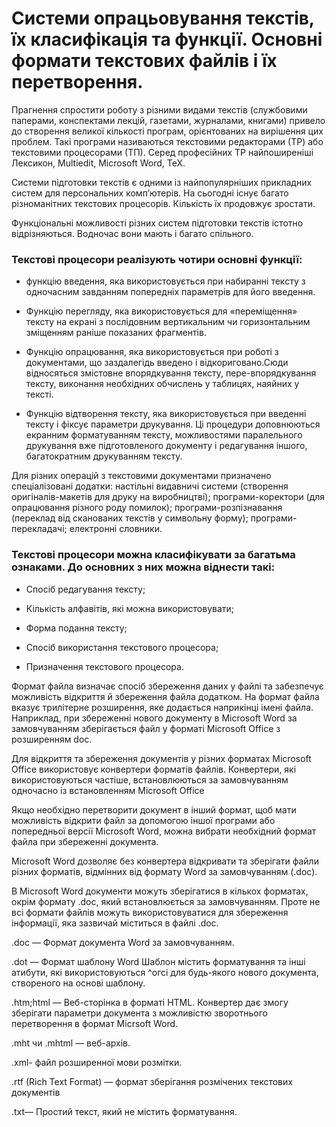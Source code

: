 # Системи опрацьовування текстів, їх класифікація та функції. Основні формати текстових файлів і їх перетворення.

Прагнення спростити роботу з різними видами текстів (службовими паперами, конспектами лекцій, газетами, журналами, книгами) привело до створення великої кількості програм, орієнтованих на вирішення цих проблем. Такі програми називаються текстовими редакторами (ТР) або текстовими процесорами (ТП). Серед професійних ТР найпоширеніші Лексикон, Multiedit, Microsoft Word, ТеХ.

Системи підготовки текстів є одними із найпопулярніших прикладних систем для персональних комп’ютерів. На сьогодні існує багато різноманітних текстових процесорів. Кількість їх продовжує зростати.

Функціональні можливості різних систем підготовки текстів істотно відрізняються. Водночас вони мають і багато спільного.

### Текстові процесори реалізують чотири основні функції:

- функцію введення, яка використовується при набиранні тексту з одночасним завданням попередніх параметрів для його введення.

- Функцію перегляду, яка використовується для «переміщення» тексту на екрані з послідовним вертикальним чи горизонтальним зміщенням раніше показаних фрагментів.

- Функцію опрацювання, яка використовується при роботі з документами, що заздалегідь введено і відкориговано.Сюди відносяться змістовне впорядкування тексту, пере-впорядкування тексту, виконання необхідних обчислень у таблицях, наяйних у тексті.

- Функцію відтворення тексту, яка використовується при введенні тексту і фіксує параметри друкування. Ці процедури доповнюються екранним форматуванням тексту, можливостями паралельного друкування вже підготовленого документу і редагування іншого, багатократним друкуванням тексту.

Для різних операцій з текстовими документами призначено спеціалізовані додатки: настільні видавничі системи (створення оригіналів-макетів для друку на виробництві); програми-коректори (для опрацювання різного роду помилок); програми-розпізнавання (переклад від сканованих текстів у символьну форму); програми-перекладачі; електронні словники.

### Текстові процесори можна класифікувати за багатьма ознаками. До основних з них можна віднести такі:

- Спосіб редагування тексту;

- Кількість алфавітів, які можна використовувати;

- Форма подання тексту;

- Спосіб використання текстового процесора;

- Призначення текстового процесора.

Формат файла визначає спосіб збереження даних у файлі та забезпечує можливість відкриття й збереження файла додатком. На формат файла вказує трилітерне розширення, яке додається наприкінці імені файла. Наприклад, при збереженні нового документу в Microsoft Word за замовчуванням зберігається файл у форматі Microsoft Office з розширенням doc.

Для відкриття та збереження документів у різних форматах Microsoft Office використовує конвертери форматів файлів. Конвертери, які використовуються частіше, встановлюються за замовчуванням одночасно із встановленням Microsoft Office

Якщо необхідно перетворити документ в інший формат, щоб мати можливість відкрити файл за допомогою іншої програми або попередньої версії Microsoft Word, можна вибрати необхідний формат файла при збереженні документа.

Microsoft Word дозволяє без конвертера відкривати та зберігати файли різних форматів, відмінних від формату Word за замовчуванням (.dос).

B Microsoft Word документи можуть зберігатися в кількох форматах, окрім формату .dос, який встановлюється за замовчуванням. Проте не всі формати файлів можуть використовуватися для збереження інформації, яка зазвичай міститься в файлі .doc.

.doc — Формат документа Word за замовчуванням.

.dot — Формат шаблону Word Шаблон містить форматування та інші атибути, які використовуються ^огсі для будь-якого нового документа, створеного на основі шаблону.

.htm;html — Веб-сторінка в форматі НТМL. Конвертер дає змогу зберігати параметри документа з можливістю зворотнього перетворення в формат Місrsоft Word.

.mht чи .mhtml —  веб-архів.

.хml- файл розширенної мови розмітки.

.rtf (Rich Text Format) —  формат зберігання розмічених текстових документів

.txt— Простий текст, який не містить форматування.
